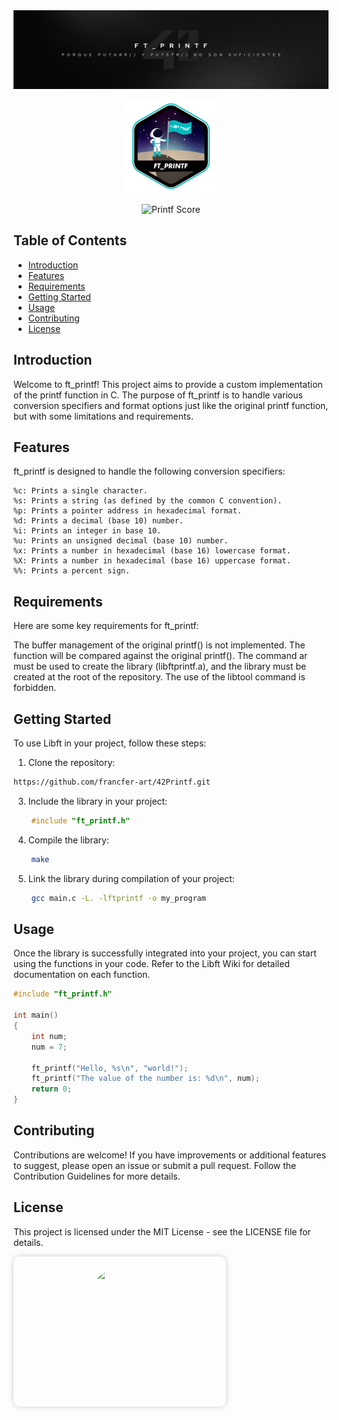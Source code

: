 <a href="https://github.com/francfer-art/42Printf">
  <img src="https://raw.githubusercontent.com/15Galan/42_project-readmes/master/banners/cursus/projects/ft_printf-dark.png">
</a>

<p align="center">
  <a href="https://github.com/francfer-art/42Printf">
  <img src="https://raw.githubusercontent.com/mcombeau/mcombeau/main/42_badges/ft_printfe.png">
  </a>
</p>

<p align="center">
  <img src="https://img.shields.io/badge/Score-100%2F100-brightgreen" alt="Printf Score">
</p>

## Table of Contents

- [Introduction](#introduction)
- [Features](#features)
- [Requirements](#requirements)
- [Getting Started](#getting-started)
- [Usage](#usage)
- [Contributing](#contributing)
- [License](#license)

## Introduction

Welcome to ft_printf! This project aims to provide a custom implementation of the printf function in C. The purpose of ft_printf is to handle various conversion specifiers and format options just like the original printf function, but with some limitations and requirements.

## Features
ft_printf is designed to handle the following conversion specifiers:

```
%c: Prints a single character.
%s: Prints a string (as defined by the common C convention).
%p: Prints a pointer address in hexadecimal format.
%d: Prints a decimal (base 10) number.
%i: Prints an integer in base 10.
%u: Prints an unsigned decimal (base 10) number.
%x: Prints a number in hexadecimal (base 16) lowercase format.
%X: Prints a number in hexadecimal (base 16) uppercase format.
%%: Prints a percent sign.
```

## Requirements
Here are some key requirements for ft_printf:

The buffer management of the original printf() is not implemented.
The function will be compared against the original printf().
The command ar must be used to create the library (libftprintf.a), and the library must be created at the root of the repository.
The use of the libtool command is forbidden.

## Getting Started

To use Libft in your project, follow these steps:

1. Clone the repository:

```bash
https://github.com/francfer-art/42Printf.git
```

3. Include the library in your project:

```c
    #include "ft_printf.h"
```

4. Compile the library:

```bash
    make
```

5. Link the library during compilation of your project:

```bash
    gcc main.c -L. -lftprintf -o my_program
```

## Usage

Once the library is successfully integrated into your project, you can start using the functions in your code. Refer to the Libft Wiki for detailed documentation on each function.

```c
#include "ft_printf.h"

int main()
{
    int num;
    num = 7;

    ft_printf("Hello, %s\n", "world!");
    ft_printf("The value of the number is: %d\n", num);
    return 0;
}

```

## Contributing

Contributions are welcome! If you have improvements or additional features to suggest, please open an issue or submit a pull request. Follow the Contribution Guidelines for more details.

## License
This project is licensed under the MIT License - see the LICENSE file for details.

<div style="background-image: url('https://cdn.intra.42.fr/coalition/cover/275/Banners_4500x400-V2_Banner_Void__3_.png'); background-size: cover; background-position: center; width: 300px; height: 200px; border-radius: 10px; box-shadow: 0 0 10px rgba(0, 0, 0, 0.2); padding: 20px; color: white; font-family: Arial, sans-serif; text-align: center; display: flex; flex-direction: column; justify-content: center; align-items: center;">
    <img src="https://cdn.intra.42.fr/users/fe45afe8506f26e1d20c74c6443f9386/francfer.jpg" alt="Profile Picture" style="width: 80px; height: 80px; border-radius: 50%; margin-bottom: 10px;">
    <h1>francfer</h1>
    <p>Visual Designer</p>
</div>

